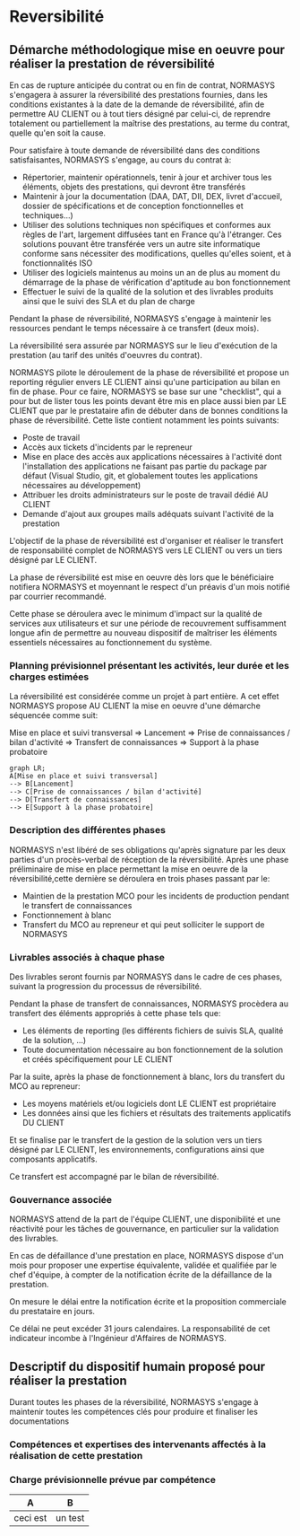 # Reversibilité

## Démarche méthodologique mise en oeuvre pour réaliser la prestation de réversibilité

En cas de rupture anticipée du contrat ou en fin de contrat, NORMASYS s'engagera à assurer la réversibilité des prestations fournies, dans les conditions existantes à la date de la demande de réversibilité, afin de permettre AU CLIENT ou à tout tiers désigné par celui-ci, de reprendre totalement ou partiellement la maîtrise des prestations, au terme du contrat, quelle qu'en soit la cause.

Pour satisfaire à toute demande de réversibilité dans des conditions satisfaisantes, NORMASYS s'engage, au cours du contrat à:

* Répertorier, maintenir opérationnels, tenir à jour et archiver tous les éléments, objets des prestations, qui devront être transférés
* Maintenir à jour la documentation (DAA, DAT, DII, DEX, livret d'accueil, dossier de spécifications et de conception fonctionnelles et techniques...)
* Utiliser des solutions techniques non spécifiques et conformes aux règles de l'art, largement diffusées tant en France qu'à l'étranger. Ces solutions pouvant être transférée vers un autre site informatique conforme sans nécessiter des modifications, quelles qu'elles soient, et à fonctionnalités ISO
* Utiliser des logiciels maintenus au moins un an de plus au moment du démarrage de la phase de vérification d'aptitude au bon fonctionnement
* Effectuer le suivi de la qualité de la solution et des livrables produits ainsi que le suivi des SLA et du plan de charge

Pendant la phase de réversibilité, NORMASYS s'engage à maintenir les ressources pendant le temps nécessaire à ce transfert (deux mois).

La réversibilité sera assurée par NORMASYS sur le lieu d'exécution de la prestation (au tarif des unités d'oeuvres du contrat).

NORMASYS pilote le déroulement de la phase de réversibilité et propose un reporting régulier envers LE CLIENT ainsi qu'une participation au bilan en fin de phase. Pour ce faire, NORMASYS se base sur une "checklist", qui a pour but de lister tous les points devant être mis en place aussi bien par LE CLIENT que par le prestataire afin de débuter dans de bonnes conditions la phase de réversibilité. Cette liste contient notamment les points suivants:

* Poste de travail
* Accès aux tickets d'incidents par le repreneur
* Mise en place des accès aux applications nécessaires à l'activité dont l'installation des applications ne faisant pas partie du package par défaut (Visual Studio, git, et globalement toutes les applications nécessaires au développement)
* Attribuer les droits administrateurs sur le poste de travail dédié AU CLIENT
* Demande d'ajout aux groupes mails adéquats suivant l'activité de la prestation

L'objectif de la phase de réversibilité est d'organiser et réaliser le transfert de responsabilité complet de NORMASYS vers LE CLIENT ou vers un tiers désigné par LE CLIENT.

La phase de réversibilité est mise en oeuvre dès lors que le bénéficiaire notifiera NORMASYS et moyennant le respect d'un préavis d'un mois notifié par courrier recommandé.

Cette phase se déroulera avec le minimum d'impact sur la qualité de services aux utilisateurs et sur une période de recouvrement suffisamment longue afin de permettre au nouveau dispositif de maîtriser les éléments essentiels nécessaires au fonctionnement du système.

### Planning prévisionnel présentant les activités, leur durée et les charges estimées

La réversibilité est considérée comme un projet à part entière. A cet effet NORMASYS propose AU CLIENT la mise en oeuvre d'une démarche séquencée comme suit:

Mise en place et suivi transversal => Lancement => Prise de connaissances / bilan d'activité => Transfert de connaissances => Support à la phase probatoire

``` mermaid
graph LR;
A[Mise en place et suivi transversal] 
--> B[Lancement] 
--> C[Prise de connaissances / bilan d'activité]
--> D[Transfert de connaissances] 
--> E[Support à la phase probatoire] 
```

### Description des différentes phases

NORMASYS n'est libéré de ses obligations qu'après signature par les deux parties d'un procès-verbal de réception de la réversibilité. Après une phase préliminaire de mise en place permettant la mise en oeuvre de la réversibilité,cette dernière se déroulera en trois phases passant par le:

* Maintien de la prestation MCO pour les incidents de production pendant le transfert de connaissances
* Fonctionnement à blanc
* Transfert du MCO au repreneur et qui peut solliciter le support de NORMASYS

### Livrables associés à chaque phase

Des livrables seront fournis par NORMASYS dans le cadre de ces phases, suivant la progression du processus de réversibilité.

Pendant la phase de transfert de connaissances, NORMASYS procèdera au transfert des éléments appropriés à cette phase tels que:

* Les éléments de reporting (les différents fichiers de suivis SLA, qualité de la solution, ...)
* Toute documentation nécessaire au bon fonctionnement de la solution et créés spécifiquement pour LE CLIENT

Par la suite, après la phase de fonctionnement à blanc, lors du transfert du MCO au repreneur:

* Les moyens matériels et/ou logiciels dont LE CLIENT est propriétaire
* Les données ainsi que les fichiers et résultats des traitements applicatifs DU CLIENT

Et se finalise par le transfert de la gestion de la solution vers un tiers désigné par LE CLIENT, les environnements, configurations ainsi que composants applicatifs.

Ce transfert est accompagné par le bilan de réversibilité.

### Gouvernance associée

NORMASYS attend de la part de l'équipe CLIENT, une disponibilité et une réactivité pour les tâches de gouvernance, en particulier sur la validation des livrables.



En cas de défaillance d'une prestation en place, NORMASYS dispose d'un mois pour proposer une expertise équivalente, validée et qualifiée par le chef d'équipe, à compter de la notification écrite de la défaillance de la prestation.

On mesure le délai entre la notification écrite et la proposition commerciale du prestataire en jours.

Ce délai ne peut excéder 31 jours calendaires. La responsabilité de cet indicateur incombe à l'Ingénieur d'Affaires de NORMASYS.

## Descriptif du dispositif humain proposé pour réaliser la prestation

Durant toutes les phases de la réversibilité, NORMASYS s'engage à maintenir toutes les compétences clés pour produire et finaliser les documentations 

### Compétences et expertises des intervenants affectés à la réalisation de cette prestation

### Charge prévisionnelle prévue par compétence

|A|B|
|---|---|
|ceci est| un test|